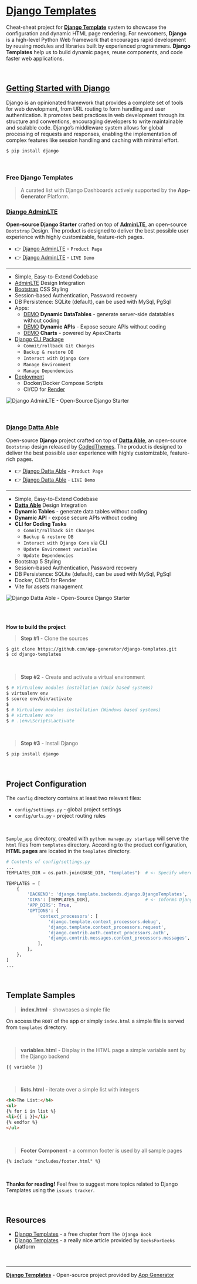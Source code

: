 # [Django Templates](https://app-generator.dev/product/?search=django)

Cheat-sheat project for **[Django Template](https://app-generator.dev/product/?search=django)** system to showcase the configuration and dynamic HTML page rendering. For newcomers, **Django** is a high-level Python Web framework that encourages rapid development by reusing modules and libraries built by experienced programmers. **Django Templates** help us to build dynamic pages, reuse components, and code faster web applications. 

<br />

## [Getting Started with Django](https://app-generator.dev/docs/technologies/django/index.html)

Django is an opinionated framework that provides a complete set of tools for web development, from URL routing to form handling and user authentication. It promotes best practices in web development through its structure and conventions, encouraging developers to write maintainable and scalable code. Django’s middleware system allows for global processing of requests and responses, enabling the implementation of complex features like session handling and caching with minimal effort.

```bash
$ pip install django
```

<br />

### Free Django Templates

> A curated list with Django Dashboards actively supported by the **App-Generator** Platform. 

### [Django AdminLTE](https://app-generator.dev/product/adminlte/django/)

**Open-source Django Starter** crafted on top of **[AdminLTE](https://app-generator.dev/product/adminlte/)**, an open-source `Bootstrap` Design. The product is designed to deliver the best possible user experience with highly customizable, feature-rich pages. 

- 👉 [Django AdminLTE](https://app-generator.dev/product/adminlte/django/) - `Product Page`
- 👉 [Django AdminLTE](https://django-adminlte.onrender.com) - `LIVE Demo`

---

- Simple, Easy-to-Extend Codebase
- [AdminLTE](https://app-generator.dev/product/adminlte/) Design Integration 
- [Bootstrap](https://app-generator.dev/docs/templates/bootstrap.html) CSS Styling 
- Session-based Authentication, Password recovery
- DB Persistence: SQLite (default), can be used with MySql, PgSql
- Apps:
  - [DEMO](https://django-adminlte.onrender.com/dynamic-dt/product/) **Dynamic DataTables** - generate server-side datatables without coding
  - [DEMO](https://django-adminlte.onrender.com/api/) **Dynamic APIs** - Expose secure APIs without coding  
  - [DEMO](https://django-adminlte.onrender.com/charts/) **Charts** - powered by ApexCharts 
- [Django CLI Package](https://app-generator.dev/docs/developer-tools/django-cli/index.html)
    - `Commit/rollback Git Changes`
    - `Backup & restore DB`
    - `Interact with Django Core`
    - `Manage Environment`
    - `Manage Dependencies`  
- [Deployment](https://app-generator.dev/docs/deployment.html)
  - Docker/Docker Compose Scripts 
  - CI/CD for [Render](https://app-generator.dev/docs/deployment/render/index.html)

![Django AdminLTE - Open-Source Django Starter ](https://github.com/app-generator/django-adminlte/assets/51070104/8f0c396d-2f33-46b9-9689-2982c987399d)

<br />

### [Django Datta Able](https://app-generator.dev/product/datta-able/django/)

Open-source **Django** project crafted on top of **[Datta Able](https://app-generator.dev/product/datta-able/)**, an open-source `Bootstrap` design released by [CodedThemes](https://app-generator.dev/agency/codedthemes/).
The product is designed to deliver the best possible user experience with highly customizable, feature-rich pages. 

- 👉 [Django Datta Able](https://app-generator.dev/product/datta-able/django/) - `Product Page`
- 👉 [Django Datta Able](https://django-datta.onrender.com) - `LIVE Demo`

---

- Simple, Easy-to-Extend Codebase
- **[Datta Able](https://app-generator.dev/product/datta-able/)** Design Integration 
- **Dynamic Tables** - generate data tables without coding 
- **Dynamic API** - expose secure APIs without coding
- **CLI for Coding Tasks**
  - `Commit/rollback Git Changes`
  - `Backup & restore DB`
  - `Interact with Django Core` via CLI
  - `Update Environment variables`
  - `Update Dependencies`  
- Bootstrap 5 Styling 
- Session-based Authentication, Password recovery
- DB Persistence: SQLite (default), can be used with MySql, PgSql
- Docker, CI/CD for Render
- Vite for assets management 

![Django Datta Able - Open-Source Django Starter](https://user-images.githubusercontent.com/51070104/176118649-7233ffbc-6118-4f56-8cda-baa81d256877.png)

<br />

<br />

**How to build the project**

> **Step #1** - Clone the sources

```bash
$ git clone https://github.com/app-generator/django-templates.git
$ cd django-templates
```

<br />

> **Step #2** - Create and activate a virtual environment

```bash
$ # Virtualenv modules installation (Unix based systems)
$ virtualenv env
$ source env/bin/activate
$
$ # Virtualenv modules installation (Windows based systems)
$ # virtualenv env
$ # .\env\Scripts\activate
```

<br />

> **Step #3** - Install Django

```bash
$ pip install django
```

<br />

## Project Configuration

The `config` directory contains at least two relevant files:

- `config/settings.py` - global project settings
- `config/urls.py` - project routing rules

<br />

`Sample_app` directory, created with `python manage.py startapp` will serve the `html` files from `templates` directory. According to the product configuration, **HTML pages** are located in the `templates` directory.

```python
# Contents of config/settings.py
...
TEMPLATES_DIR = os.path.join(BASE_DIR, "templates")  # <- Specify where the directory is located

TEMPLATES = [
    {
        'BACKEND': 'django.template.backends.django.DjangoTemplates',
        'DIRS': [TEMPLATES_DIR],                     # <- Informs Django about it
        'APP_DIRS': True,
        'OPTIONS': {
            'context_processors': [
                'django.template.context_processors.debug',
                'django.template.context_processors.request',
                'django.contrib.auth.context_processors.auth',
                'django.contrib.messages.context_processors.messages',
            ],
        },
    },
]
...
```

<br />

## Template Samples

> **index.html** - showcases a simple file 

On access the `ROOT` of the app or simply `index.html` a simple file is served from `templates` directory. 

<br />

> **variables.html** - Display in the HTML page a simple variable sent by the Django backend

```html
{{ variable }}
```

<br />

> **lists.html** - iterate over a simple list with integers

```html
<h4>The List:</h4>
<ul>
{% for i in list %}
<li>{{ i }}</li>
{% endfor %}
</ul>
```

<br />

> **Footer Component** - a common footer is used by all sample pages

```html
{% include "includes/footer.html" %}
```

<br />

**Thanks for reading!** Feel free to suggest more topics related to Django Templates using the `issues tracker`. 

<br />

## Resources

- [Django Templates](https://djangobook.com/mdj2-django-templates/) - a free chapter from `The Django Book` 
- [Django Templates](https://www.geeksforgeeks.org/django-templates/) - a really nice article provided by `GeeksForGeeks` platform

<br />

---
**[Django Templates](https://app-generator.dev/product/?search=django)** - Open-source project provided by [App Generator](https://app-generator.dev) 
